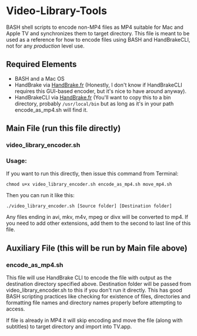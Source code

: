 # Video-Library-Tools
BASH shell scripts to encode non-MP4 files as MP4 suitable for Mac and Apple TV and synchronizes them to target directory. This file is meant to be used as a reference for how to encode files using BASH and HandBrakeCLI, not for any _production_ level use.

## Required Elements
- BASH and a Mac OS
- HandBrake via [HandBrake.fr](https://handbrake.fr) (Honestly, I don't know if HandBrakeCLI requires this GUI-based encoder, but it's nice to have around anyway).
- HandBrakeCLI via [HandBrake.fr](https://handbrake.fr/downloads2.php) (You'll want to copy this to a bin directory, probably `/usr/local/bin` but as long as it's in your path encode_as_mp4.sh will find it.

## Main File (run this file directly)
### video_library_encoder.sh

### Usage:
If you want to run this directly, then issue this command from Terminal:

`chmod u+x video_library_encoder.sh encode_as_mp4.sh move_mp4.sh`

Then you can run it like this:

`./video_library_encoder.sh [Source folder] [Destination folder]`

Any files ending in avi, mkv, m4v, mpeg or divx will be converted to mp4. If you need to add other extensions, add them to the second to last line of this file.

## Auxiliary File (this will be run by Main file above)

### encode_as_mp4.sh
This file will use HandBrake CLI to encode the file with output as the destination directory specified above. Destination folder will be passed from video_library_encoder.sh to this if you don't run it directly. This has good BASH scripting practices like checking for existence of files, directories and formatting file names and directory names properly before attempting to access.

If file is already in MP4 it will skip encoding and move the file (along with subtitles) to target directory and import into TV.app.

